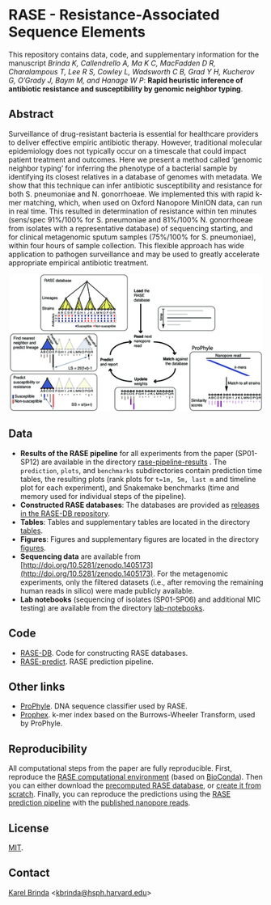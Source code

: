 # RASE - Resistance-Associated Sequence Elements

This repository contains data, code, and supplementary information for the
manuscript
*Brinda K, Callendrello A,  Ma K C,  MacFadden D R, Charalampous T,
Lee R S, Cowley L, Wadsworth C B, Grad Y H, Kucherov G, O’Grady J, Baym M, and
Hanage W P*: **Rapid heuristic inference of antibiotic resistance and
susceptibility by genomic neighbor typing**.

<!--
### Citation

> Brinda K, Callendrello A, Cowley L, Charalampous T, Lee R S, MacFadden D R,
> Kucherov G, O'Grady J, Baym M, Hanage W P. **Lineage calling can identify
> antibiotic resistant clones within minutes.** bioRxiv 403204, 2018.
> doi:[10.1101/403204](https://doi.org/10.1101/403204)
-->

## Abstract

Surveillance of drug-resistant bacteria is essential for healthcare providers
to deliver effective empiric antibiotic therapy. However, traditional molecular
epidemiology does not typically occur on a timescale that could impact patient
treatment and outcomes. Here we present a method called ‘genomic neighbor
typing’ for inferring the phenotype of a bacterial sample by identifying its
closest relatives in a database of genomes with metadata. We show that this
technique can infer antibiotic susceptibility and resistance for both S.
pneumoniae and N. gonorrhoeae. We implemented this with rapid k-mer matching,
which, when used on Oxford Nanopore MinION data, can run in real time. This
resulted in determination of resistance within ten minutes (sens/spec 91%/100%
for S. pneumoniae and 81%/100% N. gonorrhoeae from isolates with
a representative database) of sequencing starting, and for clinical metagenomic
sputum samples (75%/100% for S. pneumoniae), within four hours of sample
collection. This flexible approach has wide application to pathogen
surveillance and may be used to greatly accelerate appropriate empirical
antibiotic treatment.

[![Overview of the RASE method](rase.png)](figures/Figure_1.pdf)


## Data

* **Results of the RASE pipeline** for all experiments from the paper
  (SP01-SP12) are available in the directory
  [rase-pipeline-results](rase-pipeline-results) . The `prediction`, `plots`,
  and `benchmarks` subdirectories contain prediction time tables, the resulting
  plots (rank plots for `t=1m, 5m, last m` and timeline plot for each
  experiment), and Snakemake benchmarks (time and memory used for individual
  steps of the pipeline).
* **Constructed RASE databases**: The databases are provided as [releases in
  the RASE-DB repository](https://github.com/c2-d2/rase-db/releases).
* **Tables**: Tables and supplementary tables are located in the directory
  [tables](tables).
* **Figures**: Figures and supplementary figures are located in the directory
  [figures](figures).
* **Sequencing data** are available from
  [http://doi.org/10.5281/zenodo.1405173](http://doi.org/10.5281/zenodo.1405173).
  For the metagenomic experiments, only the filtered datasets (i.e., after
  removing the remaining human reads in silico) were made publicly available.
* **Lab notebooks** (sequencing of isolates (SP01-SP06) and additional MIC
  testing) are available from the directory [lab-notebooks](lab-notebooks).


## Code

* [RASE-DB](http://github.com/c2-d2/rase-db). Code for constructing RASE
  databases.
* [RASE-predict](http://github.com/c2-d2/rase-predict). RASE prediction
  pipeline.


## Other links

* [ProPhyle](http://prophyle.github.io). DNA sequence classifier used by RASE.
* [Prophex](http://github.com/prophyle/prophex). k-mer index based on the
  Burrows-Wheeler Transform, used by ProPhyle.


## Reproducibility

All computational steps from the paper are fully reproducible. First, reproduce
the [RASE computational environment](environment.md) (based on
[BioConda](https://bioconda.github.io/)). Then you can either download the
[precomputed RASE database](https://github.com/c2-d2/rase-db/releases/tag/v01),
or [create it from scratch](https://github.com/c2-d2/rase-db). Finally, you can
reproduce the predictions using the [RASE prediction
pipeline](https://github.com/c2-d2/rase-predict) with the [published nanopore
reads](https://zenodo.org/record/1405173).


## License

[MIT](LICENSE).


## Contact

[Karel Brinda](https://scholar.harvard.edu/brinda) \<kbrinda@hsph.harvard.edu\>

